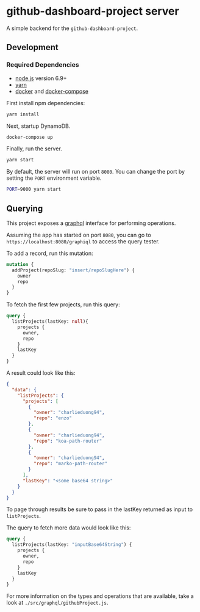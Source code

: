 # github-dashboard-project server

A simple backend for the `github-dashboard-project`.

## Development

### Required Dependencies

- [node.js](https://nodejs.org) version 6.9+
- [yarn](https://yarnpkg.com)
- [docker](https://docker.com) and
  [docker-compose](https://docs.docker.com/compose/)

First install npm dependencies:

```sh
yarn install
```

Next, startup DynamoDB.

```sh
docker-compose up
```

Finally, run the server.

```sh
yarn start
```

By default, the server will run on port `8080`. You can change
the port by setting the `PORT` environment variable.

```sh
PORT=9000 yarn start
```

## Querying

This project exposes a [graphql](https://graphql.org)
interface for performing operations.

Assuming the app has started on port `8080`,
you can go to `https://localhost:8080/graphiql`
to access the query tester.

To add a record, run this mutation:

```graphql
mutation {
  addProject(repoSlug: "insert/repoSlugHere") {
    owner
    repo
  }
}
```

To fetch the first few projects, run this query:

```graphql
query {
  listProjects(lastKey: null){
    projects {
      owner,
      repo
    }
    lastKey
  }
}
```

A result could look like this:

```json
{
  "data": {
    "listProjects": {
      "projects": [
        {
          "owner": "charlieduong94",
          "repo": "enzo"
        },
        {
          "owner": "charlieduong94",
          "repo": "koa-path-router"
        },
        {
          "owner": "charlieduong94",
          "repo": "marko-path-router"
        }
      ],
      "lastKey": "<some base64 string>"
    }
  }
}
```

To page through results be sure to pass in the lastKey returned
as input to `listProjects`.

The query to fetch more data would look like this:

```graphql
query {
  listProjects(lastKey: "inputBase64String") {
    projects {
      owner,
      repo
    }
    lastKey
  }
}
```

For more information on the types and operations that
are available, take a look at `./src/graphql/githubProject.js`.
